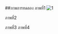 ##ภาพการทดลอง
ภาพที่1
![1](https://github.com/user-attachments/assets/6b7b46b8-97e4-4c40-8dc6-090c60dd45b8)

ภาพที่2

ภาพที่3
ภาพที่4
